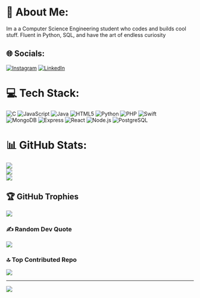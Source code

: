 # 💫 About Me:
Im a a Computer Science Engineering student who codes and builds cool stuff. Fluent in Python, SQL, and have the art of endless curiosity


## 🌐 Socials:
[![Instagram](https://img.shields.io/badge/Instagram-%23E4405F.svg?logo=Instagram&logoColor=white)](https://instagram.com/adx_vaith) [![LinkedIn](https://img.shields.io/badge/LinkedIn-%230077B5.svg?logo=linkedin&logoColor=white)](https://www.linkedin.com/in/advaith-dinesan-2646a6316/)

# 💻 Tech Stack:
![C](https://img.shields.io/badge/c-%2300599C.svg?style=for-the-badge&logo=c&logoColor=white) ![JavaScript](https://img.shields.io/badge/javascript-%23323330.svg?style=for-the-badge&logo=javascript&logoColor=%23F7DF1E) ![Java](https://img.shields.io/badge/java-%23ED8B00.svg?style=for-the-badge&logo=openjdk&logoColor=white) ![HTML5](https://img.shields.io/badge/html5-%23E34F26.svg?style=for-the-badge&logo=html5&logoColor=white) ![Python](https://img.shields.io/badge/python-3670A0?style=for-the-badge&logo=python&logoColor=ffdd54) ![PHP](https://img.shields.io/badge/php-%23777BB4.svg?style=for-the-badge&logo=php&logoColor=white) ![Swift](https://img.shields.io/badge/swift-F54A2A?style=for-the-badge&logo=swift&logoColor=white)  
![MongoDB](https://img.shields.io/badge/mongodb-%2347A248.svg?style=for-the-badge&logo=mongodb&logoColor=white) ![Express](https://img.shields.io/badge/express.js-%23404d59.svg?style=for-the-badge) ![React](https://img.shields.io/badge/react-%2320232a.svg?style=for-the-badge&logo=react&logoColor=%2361DAFB) ![Node.js](https://img.shields.io/badge/node.js-%2343853D.svg?style=for-the-badge&logo=node.js&logoColor=white) ![PostgreSQL](https://img.shields.io/badge/postgresql-%23316192.svg?style=for-the-badge&logo=postgresql&logoColor=white)


# 📊 GitHub Stats:
![](https://github-readme-stats.vercel.app/api?username=advaithdp02&theme=dark&hide_border=true&include_all_commits=false&count_private=false)<br/>
![](https://github-readme-streak-stats.herokuapp.com/?user=advaithdp02&theme=dark&hide_border=true)<br/>
![](https://github-readme-stats.vercel.app/api/top-langs/?username=advaithdp02&theme=dark&hide_border=true&include_all_commits=false&count_private=false&layout=compact)

## 🏆 GitHub Trophies
![](https://github-profile-trophy.vercel.app/?username=advaithdp02&theme=radical&no-frame=false&no-bg=true&margin-w=4)

### ✍️ Random Dev Quote
![](https://quotes-github-readme.vercel.app/api?type=horizontal&theme=radical)

### 🔝 Top Contributed Repo
![](https://github-contributor-stats.vercel.app/api?username=advaithdp02&limit=5&theme=dark&combine_all_yearly_contributions=true)

---
[![](https://visitcount.itsvg.in/api?id=advaithdp02&icon=0&color=0)](https://visitcount.itsvg.in)


